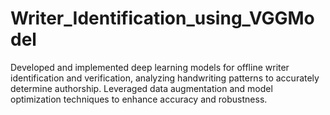 # Writer_Identification_using_VGGModel
Developed and implemented deep learning models for offline writer identification and verification, analyzing handwriting patterns to accurately determine authorship. Leveraged data augmentation and model optimization techniques to enhance accuracy and robustness.
